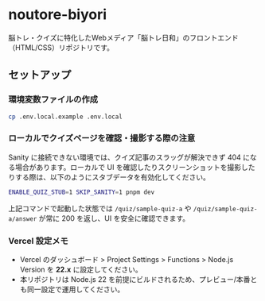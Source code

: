 # noutore-biyori
脳トレ・クイズに特化したWebメディア「脳トレ日和」のフロントエンド（HTML/CSS）リポジトリです。

## セットアップ

### 環境変数ファイルの作成

```bash
cp .env.local.example .env.local
```

### ローカルでクイズページを確認・撮影する際の注意

Sanity に接続できない環境では、クイズ記事のスラッグが解決できず 404 になる場合があります。ローカルで UI を確認したりスクリーンショットを撮影したりする際は、以下のようにスタブデータを有効化してください。

```bash
ENABLE_QUIZ_STUB=1 SKIP_SANITY=1 pnpm dev
```

上記コマンドで起動した状態では `/quiz/sample-quiz-a` や `/quiz/sample-quiz-a/answer` が常に 200 を返し、UI を安全に確認できます。

### Vercel 設定メモ

- Vercel のダッシュボード > Project Settings > Functions > Node.js Version を **22.x** に設定してください。
- 本リポジトリは Node.js 22 を前提にビルドされるため、プレビュー/本番とも同一設定で運用してください。

